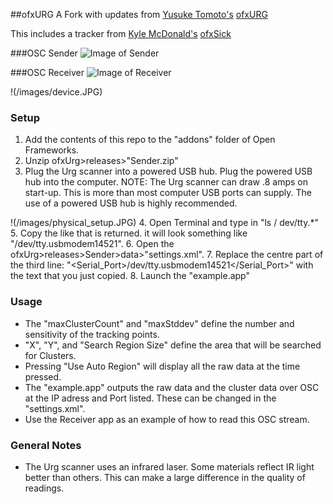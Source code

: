 ##ofxURG
A Fork with updates from [Yusuke Tomoto's](https://github.com/yusuketomoto) [ofxURG](https://github.com/yusuketomoto/ofxUrg)

This includes a tracker from [Kyle McDonald's](https://github.com/kylemcdonald) [ofxSick](https://github.com/ZigelbaumCoelho/ofxSick)

###OSC Sender
![Image of Sender](https://raw.githubusercontent.com/danthemellowman/ofxUrg/master/images/sender.png)


###OSC Receiver
![Image of Receiver](https://raw.githubusercontent.com/danthemellowman/ofxUrg/master/images/receiver.png)

!(/images/device.JPG)
### Setup
1. Add the contents of this repo to the "addons" folder of Open Frameworks.
2. Unzip ofxUrg>releases>"Sender.zip"
3. Plug the Urg scanner into a powered USB hub. Plug the powered USB hub into the computer. NOTE: The Urg scanner can draw .8 amps on start-up. This is more than most computer USB ports can supply. The use of a powered USB hub is highly recommended.

!(/images/physical_setup.JPG)
4. Open Terminal and type in "ls / dev/tty.*"
5. Copy the like that is returned. it will look something like "/dev/tty.usbmodem14521".
6. Open the ofxUrg>releases>Sender>data>"settings.xml".
7. Replace the centre part of the third line: "<Serial_Port>/dev/tty.usbmodem14521</Serial_Port>" with the text that you just copied.
8. Launch the "example.app"

### Usage
- The "maxClusterCount" and "maxStddev" define the number and sensitivity of the tracking points.
- "X", "Y", and "Search Region Size" define the area that will be searched for Clusters.
- Pressing "Use Auto Region" will display all the raw data at the time pressed.
- The "example.app" outputs the raw data and the cluster data over OSC at the IP adress and Port listed. These can be changed in the "settings.xml".
- Use the Receiver app as an example of how to read this OSC stream.


### General Notes
- The Urg scanner uses an infrared laser. Some materials reflect IR light better than others. This can make a large difference in the quality of readings.